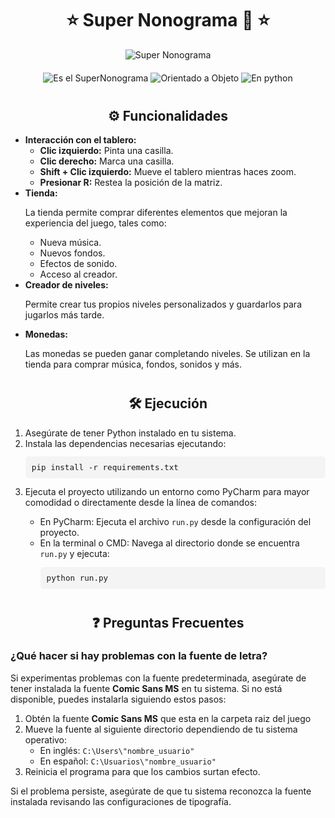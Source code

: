 <div style="text-align: center;">

# ⭐ Super Nonograma 🚀 ⭐

<img src="https://github.com/user-attachments/assets/6df42562-f7cd-48d4-979d-909bae98a71a" alt="Super Nonograma" />

<div style="margin: 20px 0;">
    <img src="https://img.shields.io/badge/Es%20el%20SuperNonograma-%F0%9F%92%AF-6fea6b" alt="Es el SuperNonograma" />
    <img src="https://img.shields.io/badge/Orientado%20a%20Objeto-%F0%9F%98%8E-60d8e8" alt="Orientado a Objeto" />
    <img src="https://img.shields.io/badge/En%20python-%F0%9F%90%8D-a45ce0" alt="En python" />
</div>
  
<h2 style="margin-top: 40px; font-size: 1.5em;">⚙️ Funcionalidades</h2>

<div style="text-align: left; font-size: 1em;">
    <ul>
        <li><strong>Interacción con el tablero:</strong> 
            <ul>
                <li><strong>Clic izquierdo:</strong> Pinta una casilla.</li>
                <li><strong>Clic derecho:</strong> Marca una casilla.</li>
                <li><strong>Shift + Clic izquierdo:</strong> Mueve el tablero mientras haces zoom.</li>
                <li><strong>Presionar R:</strong> Restea la posición de la matriz.</li>
            </ul>
        </li>
        <li><strong>Tienda:</strong>
            <p>La tienda permite comprar diferentes elementos que mejoran la experiencia del juego, tales como:</p>
            <ul>
                <li>Nueva música.</li>
                <li>Nuevos fondos.</li>
                <li>Efectos de sonido.</li>
                <li>Acceso al creador.</li>
            </ul>
        </li>
        <li><strong>Creador de niveles:</strong> 
            <p>Permite crear tus propios niveles personalizados y guardarlos para jugarlos más tarde.</p>
        </li>
        <li><strong>Monedas:</strong> 
            <p>Las monedas se pueden ganar completando niveles. Se utilizan en la tienda para comprar música, fondos, sonidos y más.</p>
        </li>
    </ul>
</div>

<h2 style="margin-top: 40px; font-size: 1.5em;">🛠️ Ejecución</h2>

<ol style="text-align: left; font-size: 1em;">
    <li>Asegúrate de tener Python instalado en tu sistema.</li>
    <li>Instala las dependencias necesarias ejecutando:
        <pre style="background-color: #f4f4f4; padding: 10px; border-radius: 5px; font-size: 0.9em;">pip install -r requirements.txt</pre>
    </li>
    <li>Ejecuta el proyecto utilizando un entorno como PyCharm para mayor comodidad o directamente desde la línea de comandos:</li>
    <ul>
        <li>En PyCharm: Ejecuta el archivo <code>run.py</code> desde la configuración del proyecto.</li>
        <li>En la terminal o CMD: Navega al directorio donde se encuentra <code>run.py</code> y ejecuta:
            <pre style="background-color: #f4f4f4; padding: 10px; border-radius: 5px; font-size: 0.9em;">python run.py</pre>
        </li>
    </ul>
</ol>

<h2 style="margin-top: 40px; font-size: 1.5em;">❓ Preguntas Frecuentes</h2>

<div style="text-align: left; font-size: 1em;">
    <h3> ¿Qué hacer si hay problemas con la fuente de letra?</h3>
    <p>Si experimentas problemas con la fuente predeterminada, asegúrate de tener instalada la fuente <strong>Comic Sans MS</strong> en tu sistema. Si no está disponible, puedes instalarla siguiendo estos pasos:</p>
    <ol>
        <li>Obtén la fuente <strong>Comic Sans MS</strong> que esta en la carpeta raiz del juego</li>
        <li>Mueve la fuente al siguiente directorio dependiendo de tu sistema operativo:
            <ul>
                <li>En inglés: <code>C:\Users\"nombre_usuario"</code></li>
                <li>En español: <code>C:\Usuarios\"nombre_usuario"</code></li>
            </ul>
        </li>
        <li>Reinicia el programa para que los cambios surtan efecto.</li>
    </ol>
    <p>Si el problema persiste, asegúrate de que tu sistema reconozca la fuente instalada revisando las configuraciones de tipografía.</p>
</div>

</div>
